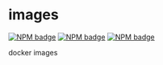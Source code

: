 # images

[![NPM badge](https://img.shields.io/docker/v/ruanjf/zipkin.svg?label=Zipkin)](https://hub.docker.com/r/ruanjf/zipkin)
[![NPM badge](https://img.shields.io/docker/v/ruanjf/elasticsearch-head.svg?label=elasticsearch-head)](https://hub.docker.com/r/ruanjf/elasticsearch-head)
[![NPM badge](https://img.shields.io/docker/v/ruanjf/nfs-ganesha.svg?label=NFS)](https://hub.docker.com/r/ruanjf/nfs-ganesha)


docker images
